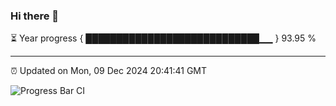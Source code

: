 ### Hi there 👋

⏳ Year progress { ████████████████████████████▁▁ } 93.95 %

---

⏰ Updated on Mon, 09 Dec 2024 20:41:41 GMT

![Progress Bar CI](https://github.com/IshwaranRudhara/GIT-ACTION/workflows/Progress%20Bar%20CI/badge.svg)
